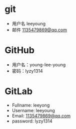 # git
* 用户名 leeyoung
* 邮件  1135479869@qq.com


# GitHub
* 用户名：young-lee-young
* 密码：lyzy1314


# GitLab
* Fullname: leeyong
* Username: leeyoung
* Email: 1135479869@qq.com
* password: lyzy1314